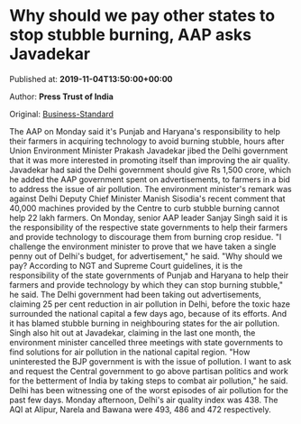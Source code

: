 
# Why should we pay other states to stop stubble burning, AAP asks Javadekar

Published at: **2019-11-04T13:50:00+00:00**

Author: **Press Trust of India**

Original: [Business-Standard](https://www.business-standard.com/article/pti-stories/not-our-responsibility-to-pay-other-states-for-tech-to-stop-stubble-burning-aap-to-javadekar-119110401283_1.html)

The AAP on Monday said it's Punjab and Haryana's responsibility to help their farmers in acquiring technology to avoid burning stubble, hours after Union Environment Minister Prakash Javadekar jibed the Delhi government that it was more interested in promoting itself than improving the air quality.
Javadekar had said the Delhi government should give Rs 1,500 crore, which he added the AAP government spent on advertisements, to farmers in a bid to address the issue of air pollution.
The environment minister's remark was against Delhi Deputy Chief Minister Manish Sisodia's recent comment that 40,000 machines provided by the Centre to curb stubble burning cannot help 22 lakh farmers.
On Monday, senior AAP leader Sanjay Singh said it is the responsibility of the respective state governments to help their farmers and provide technology to discourage them from burning crop residue.
"I challenge the environment minister to prove that we have taken a single penny out of Delhi's budget, for advertisement," he said.
"Why should we pay? According to NGT and Supreme Court guidelines, it is the responsibility of the state governments of Punjab and Haryana to help their farmers and provide technology by which they can stop burning stubble," he said.
The Delhi government had been taking out advertisements, claiming 25 per cent reduction in air pollution in Delhi, before the toxic haze surrounded the national capital a few days ago, because of its efforts. And it has blamed stubble burning in neighbouring states for the air pollution.
Singh also hit out at Javadekar, claiming in the last one month, the environment minister cancelled three meetings with state governments to find solutions for air pollution in the national capital region.
"How uninterested the BJP government is with the issue of pollution. I want to ask and request the Central government to go above partisan politics and work for the betterment of India by taking steps to combat air pollution," he said.
Delhi has been witnessing one of the worst episodes of air pollution for the past few days.
Monday afternoon, Delhi's air quality index was 438. The AQI at Alipur, Narela and Bawana were 493, 486 and 472 respectively.
